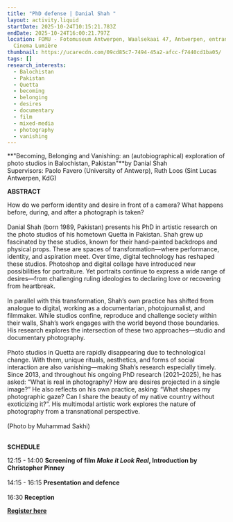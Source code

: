 ```yaml
---
title: "PhD defense | Danial Shah "
layout: activity.liquid
startDate: 2025-10-24T10:15:21.783Z
endDate: 2025-10-24T16:00:21.797Z
location: FOMU - Fotomuseum Antwerpen, Waalsekaai 47, Antwerpen, entrance via
  Cinema Lumière
thumbnail: https://ucarecdn.com/09cd85c7-7494-45a2-afcc-f7440cd1ba05/
tags: []
research_interests:
  - Balochistan
  - Pakistan
  - Quetta
  - becoming
  - belonging
  - desires
  - documentary
  - film
  - mixed-media
  - photography
  - vanishing
---
```

**"Becoming, Belonging and Vanishing: an (autobiographical) exploration of photo studios in Balochistan, Pakistan"**by Danial Shah\
Supervisors: Paolo Favero (University of Antwerp), Ruth Loos (Sint Lucas Antwerpen, KdG)

**ABSTRACT**

How do we perform identity and desire in front of a camera? What happens before, during, and after a photograph is taken?\
\
Danial Shah (born 1989, Pakistan) presents his PhD in artistic research on the photo studios of his hometown Quetta in Pakistan. Shah grew up fascinated by these studios, known for their hand-painted backdrops and physical props. These are spaces of transformation—where performance, identity, and aspiration meet. Over time, digital technology has reshaped these studios. Photoshop and digital collage have introduced new possibilities for portraiture. Yet portraits continue to express a wide range of desires—from challenging ruling ideologies to declaring love or recovering from heartbreak.\
\
In parallel with this transformation, Shah’s own practice has shifted from analogue to digital, working as a documentarian, photojournalist, and filmmaker. While studios confine, reproduce and challenge society within their walls, Shah’s work engages with the world beyond those boundaries. His research explores the intersection of these two approaches—studio and documentary photography.\
\
Photo studios in Quetta are rapidly disappearing due to technological change. With them, unique rituals, aesthetics, and forms of social interaction are also vanishing—making Shah’s research especially timely. Since 2013, and throughout his ongoing PhD research (2021–2025), he has asked: “What is real in photography? How are desires projected in a single image?” He also reflects on his own practice, asking: “What shapes my photographic gaze? Can I share the beauty of my native country without exoticizing it?”. His multimodal artistic work explores the nature of photography from a transnational perspective.\
\
(Photo by Muhammad Sakhi)

\
**SCHEDULE**

12:15 - 14:00 **Screening of film *Make it Look Real*, Introduction by Christopher Pinney**\
\
14:15 - 16:15 **Presentation and defence**\
\
16:30 **Reception**

**[R﻿egister here](https://docs.google.com/forms/d/e/1FAIpQLSftG2LyoAQKRDMEF9BIFFOTlGPg6oUWzgilmHJVFqwN2Hpxqg/viewform?usp=header)**